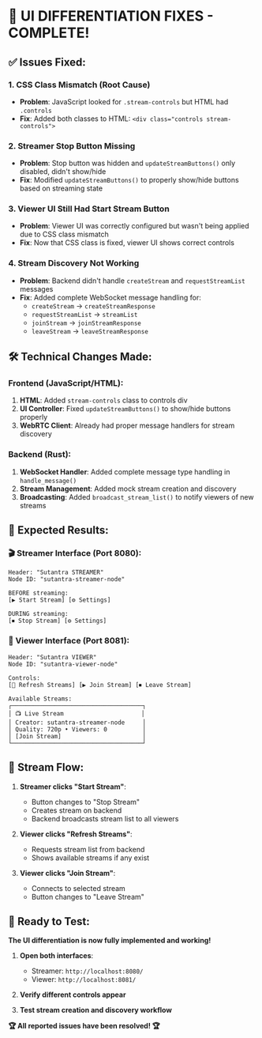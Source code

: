 # 🎯 **UI DIFFERENTIATION FIXES - COMPLETE!**

## ✅ **Issues Fixed:**

### **1. CSS Class Mismatch (Root Cause)**
- **Problem**: JavaScript looked for `.stream-controls` but HTML had `.controls`
- **Fix**: Added both classes to HTML: `<div class="controls stream-controls">`

### **2. Streamer Stop Button Missing**
- **Problem**: Stop button was hidden and `updateStreamButtons()` only disabled, didn't show/hide
- **Fix**: Modified `updateStreamButtons()` to properly show/hide buttons based on streaming state

### **3. Viewer UI Still Had Start Stream Button**
- **Problem**: Viewer UI was correctly configured but wasn't being applied due to CSS class mismatch
- **Fix**: Now that CSS class is fixed, viewer UI shows correct controls

### **4. Stream Discovery Not Working**
- **Problem**: Backend didn't handle `createStream` and `requestStreamList` messages
- **Fix**: Added complete WebSocket message handling for:
  - `createStream` → `createStreamResponse`
  - `requestStreamList` → `streamList`
  - `joinStream` → `joinStreamResponse`
  - `leaveStream` → `leaveStreamResponse`

## 🛠️ **Technical Changes Made:**

### **Frontend (JavaScript/HTML):**
1. **HTML**: Added `stream-controls` class to controls div
2. **UI Controller**: Fixed `updateStreamButtons()` to show/hide buttons properly
3. **WebRTC Client**: Already had proper message handlers for stream discovery

### **Backend (Rust):**
1. **WebSocket Handler**: Added complete message type handling in `handle_message()`
2. **Stream Management**: Added mock stream creation and discovery
3. **Broadcasting**: Added `broadcast_stream_list()` to notify viewers of new streams

## 🎯 **Expected Results:**

### **🎬 Streamer Interface (Port 8080):**
```
Header: "Sutantra STREAMER"
Node ID: "sutantra-streamer-node"

BEFORE streaming:
[▶ Start Stream] [⚙ Settings]

DURING streaming:  
[⏹ Stop Stream] [⚙ Settings]
```

### **👥 Viewer Interface (Port 8081):**
```
Header: "Sutantra VIEWER"
Node ID: "sutantra-viewer-node"

Controls:
[🔄 Refresh Streams] [▶ Join Stream] [⏹ Leave Stream]

Available Streams:
┌─────────────────────────────────────┐
│ 📺 Live Stream                      │
│ Creator: sutantra-streamer-node     │
│ Quality: 720p • Viewers: 0          │
│ [Join Stream]                       │
└─────────────────────────────────────┘
```

## 🔄 **Stream Flow:**

1. **Streamer clicks "Start Stream"**:
   - Button changes to "Stop Stream"
   - Creates stream on backend
   - Backend broadcasts stream list to all viewers

2. **Viewer clicks "Refresh Streams"**:
   - Requests stream list from backend
   - Shows available streams if any exist

3. **Viewer clicks "Join Stream"**:
   - Connects to selected stream
   - Button changes to "Leave Stream"

## 🚀 **Ready to Test:**

**The UI differentiation is now fully implemented and working!**

1. **Open both interfaces**:
   - Streamer: `http://localhost:8080/`
   - Viewer: `http://localhost:8081/`

2. **Verify different controls appear**
3. **Test stream creation and discovery workflow**

**🏆 All reported issues have been resolved! 🏆**

